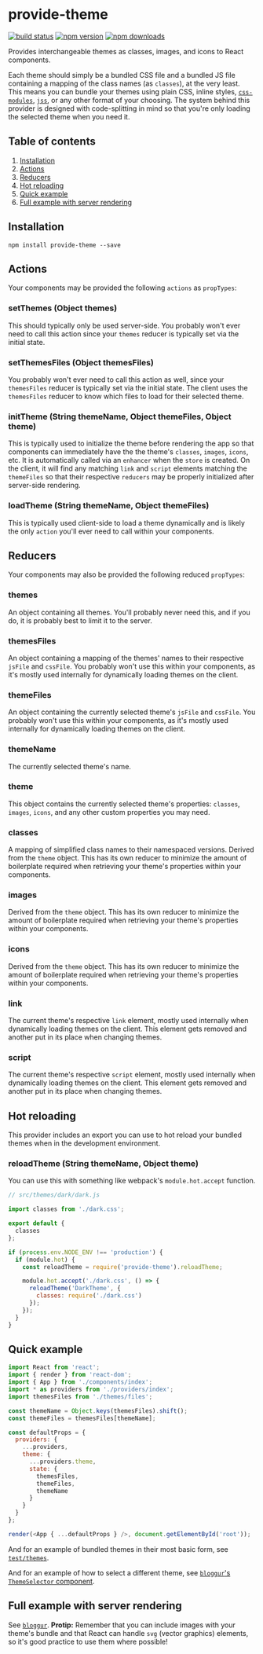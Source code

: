 # provide-theme

[![build status](https://img.shields.io/travis/loggur/provide-theme/master.svg?style=flat-square)](https://travis-ci.org/loggur/provide-theme) [![npm version](https://img.shields.io/npm/v/provide-theme.svg?style=flat-square)](https://www.npmjs.com/package/provide-theme)
[![npm downloads](https://img.shields.io/npm/dm/provide-theme.svg?style=flat-square)](https://www.npmjs.com/package/provide-theme)

Provides interchangeable themes as classes, images, and icons to React components.

Each theme should simply be a bundled CSS file and a bundled JS file containing a mapping of the class names (as `classes`), at the very least.  This means you can bundle your themes using plain CSS, inline styles, [`css-modules`](https://github.com/css-modules/css-modules), [`jss`](https://github.com/jsstyles/jss), or any other format of your choosing.  The system behind this provider is designed with code-splitting in mind so that you're only loading the selected theme when you need it.


## Table of contents

1.  [Installation](#installation)
2.  [Actions](#actions)
3.  [Reducers](#reducers)
4.  [Hot reloading](#hot-reloading)
5.  [Quick example](#quick-example)
6.  [Full example with server rendering](#full-example-with-server-rendering)


## Installation

```
npm install provide-theme --save
```


## Actions

Your components may be provided the following `actions` as `propTypes`:

### setThemes (Object themes)

This should typically only be used server-side.  You probably won't ever need to call this action since your `themes` reducer is typically set via the initial state.

### setThemesFiles (Object themesFiles)

You probably won't ever need to call this action as well, since your `themesFiles` reducer is typically set via the initial state.  The client uses the `themesFiles` reducer to know which files to load for their selected theme.

### initTheme (String themeName, Object themeFiles, Object theme)

This is typically used to initialize the theme before rendering the app so that components can immediately have the the theme's `classes`, `images`, `icons`, etc.  It is automatically called via an `enhancer` when the `store` is created.  On the client, it will find any matching `link` and `script` elements matching the `themeFiles` so that their respective `reducers` may be properly initialized after server-side rendering.

### loadTheme (String themeName, Object themeFiles)

This is typically used client-side to load a theme dynamically and is likely the only `action` you'll ever need to call within your components.


## Reducers

Your components may also be provided the following reduced `propTypes`:

### themes

An object containing all themes.  You'll probably never need this, and if you do, it is probably best to limit it to the server.

### themesFiles

An object containing a mapping of the themes' names to their respective `jsFile` and `cssFile`.  You probably won't use this within your components, as it's mostly used internally for dynamically loading themes on the client.

### themeFiles

An object containing the currently selected theme's `jsFile` and `cssFile`.  You probably won't use this within your components, as it's mostly used internally for dynamically loading themes on the client.

### themeName

The currently selected theme's name.

### theme

This object contains the currently selected theme's properties: `classes`, `images`, `icons`, and any other custom properties you may need.

### classes

A mapping of simplified class names to their namespaced versions.  Derived from the `theme` object.  This has its own reducer to minimize the amount of boilerplate required when retrieving your theme's properties within your components.

### images

Derived from the `theme` object.  This has its own reducer to minimize the amount of boilerplate required when retrieving your theme's properties within your components.

### icons

Derived from the `theme` object.  This has its own reducer to minimize the amount of boilerplate required when retrieving your theme's properties within your components.

### link

The current theme's respective `link` element, mostly used internally when dynamically loading themes on the client.  This element gets removed and another put in its place when changing themes.

### script

The current theme's respective `script` element, mostly used internally when dynamically loading themes on the client.  This element gets removed and another put in its place when changing themes.


## Hot reloading

This provider includes an export you can use to hot reload your bundled themes when in the development environment.

### reloadTheme (String themeName, Object theme)

You can use this with something like webpack's `module.hot.accept` function.

```js
// src/themes/dark/dark.js

import classes from './dark.css';

export default {
  classes
};

if (process.env.NODE_ENV !== 'production') {
  if (module.hot) {
    const reloadTheme = require('provide-theme').reloadTheme;

    module.hot.accept('./dark.css', () => {
      reloadTheme('DarkTheme', {
        classes: require('./dark.css')
      });
    });
  }
}

```


## Quick example

```js
import React from 'react';
import { render } from 'react-dom';
import { App } from './components/index';
import * as providers from './providers/index';
import themesFiles from './themes/files';

const themeName = Object.keys(themesFiles).shift();
const themeFiles = themesFiles[themeName];

const defaultProps = {
  providers: {
    ...providers,
    theme: {
      ...providers.theme,
      state: {
        themesFiles,
        themeFiles,
        themeName
      }
    }
  }
};

render(<App { ...defaultProps } />, document.getElementById('root'));
```

And for an example of bundled themes in their most basic form, see [`test/themes`](https://github.com/loggur/provide-theme/tree/master/test/themes).

And for an example of how to select a different theme, see [`bloggur`'s `ThemeSelector` component](https://github.com/loggur/bloggur/blob/master/src/components/ThemeSelector.js).


## Full example with server rendering

See [`bloggur`](https://github.com/loggur/bloggur).  **Protip:**  Remember that you can include images with your theme's bundle and that React can handle `svg` (vector graphics) elements, so it's good practice to use them where possible!
